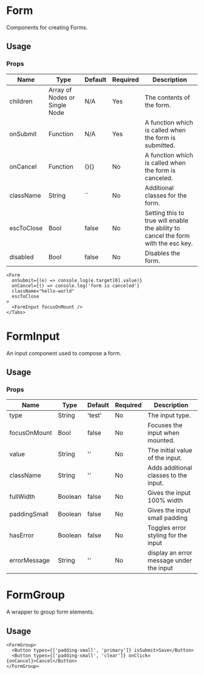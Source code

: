 # Form
Components for creating Forms.

## Usage

### Props

| Name                | Type          | Default   | Required | Description                                                                   |
| ------------------- |-------------- | --------- | -------- |------------------------------------------------------------------------------ |
| children            | Array of Nodes or Single Node | N/A       | Yes      | The contents of the form.                                     |
| onSubmit            | Function      | N/A       | Yes      | A function which is called when the form is submitted.                            |
| onCancel            | Function      | (){}      | No      | A function which is called when the form is canceled.                              |
| className           | String        | ``        | No       | Additional classes for the form.                                                  |
| escToClose          | Bool          | false     | No       | Setting this to true will enable the ability to cancel the form with the esc key. |
| disabled          | Bool          | false     | No       | Disables the form. |

```
<Form
  onSubmit={(e) => console.log(e.target[0].value)}
  onCancel={() => console.log('form is canceled'}
  className="hello-world"
  escToClose
>
  <FormInput focusOnMount />
</Tabs>
```

# FormInput
An input component used to compose a form.

## Usage

### Props

| Name                | Type          | Default   | Required | Description                                                                   |
| ------------------- |-------------- | --------- | -------- |------------------------------------------------------------------------------ |
| type                | String        | 'test'    | No       | The input type.                                                    |
| focusOnMount        | Bool          | false     | No       | Focuses the input when mounted. |
| value               | String        | ''        | No       | The initial value of the input. |
| className           | String        | ''        | No       | Adds additional classes to the input. |
| fullWidth               | Boolean        | false        | No       | Gives the input 100% width |
| paddingSmall               | Boolean        | false        | No       | Gives the input small padding |
| hasError            | Boolean        | false        | No       | Toggles error styling for the input |
| errorMessage        | String         | ''        | No       | display an error message under the input |

# FormGroup
A wrapper to group form elements.

## Usage
```
<FormGroup>
  <Button types={['padding-small', 'primary']} isSubmit>Save</Button>
  <Button types={['padding-small', 'clear']} onClick={onCancel}>Cancel</Button>
</FormGroup>
```
